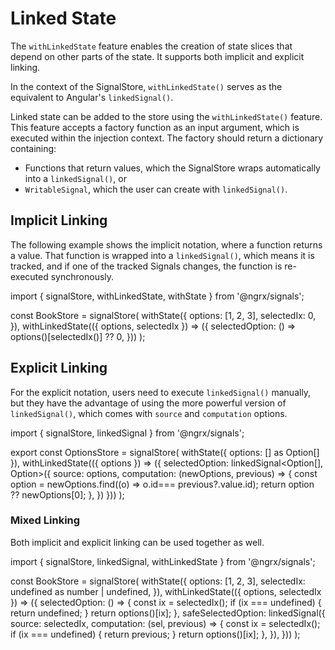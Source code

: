 # Linked State

The `withLinkedState` feature enables the creation of state slices that depend on other parts of the state. It supports both implicit and explicit linking.

In the context of the SignalStore, `withLinkedState()` serves as the equivalent to Angular's `linkedSignal()`.

Linked state can be added to the store using the `withLinkedState()` feature. This feature accepts a factory function as an input argument, which is executed within the injection context. The factory should return a dictionary containing:
- Functions that return values, which the SignalStore wraps automatically into a `linkedSignal()`, or
- `WritableSignal`, which the user can create with `linkedSignal()`.

## Implicit Linking

The following example shows the implicit notation, where a function returns a value. That function is wrapped into a `linkedSignal()`, which means it is tracked, and if one of the tracked Signals changes, the function is re-executed synchronously.

<code-example header="options-store.ts">

import { signalStore, withLinkedState, withState } from '@ngrx/signals';

const BookStore = signalStore(
  withState({
    options: [1, 2, 3],
    selectedIx: 0,
  }),
  withLinkedState(({ options, selectedIx }) => ({
    selectedOption: () => options()[selectedIx()] ?? 0,
  }))
);

</code-example>

## Explicit Linking

For the explicit notation, users need to execute `linkedSignal()` manually, but they have the advantage of using the more powerful version of `linkedSignal()`, which comes with `source` and `computation` options.

<code-example header="options-store.ts">

import { signalStore, linkedSignal } from '@ngrx/signals';

export const OptionsStore = signalStore(
  withState({ options: [] as Option[] }),
  withLinkedState(({ options }) => ({
    selectedOption: linkedSignal&lt;Option[], Option&gt;({
      source: options,
      computation: (newOptions, previous) => {
        const option = newOptions.find((o) => o.id=== previous?.value.id);
        return option ?? newOptions[0];
      },
    })
  }))
);

</code-example>

### Mixed Linking

Both implicit and explicit linking can be used together as well.

<code-example header="book-store.ts">

import { signalStore, linkedSignal, withLinkedState } from '@ngrx/signals';

const BookStore = signalStore(
  withState({
    options: [1, 2, 3],
    selectedIx: undefined as number | undefined,
  }),
  withLinkedState(({ options, selectedIx }) => ({
    selectedOption: () => {
      const ix = selectedIx();
      if (ix === undefined) {
        return undefined;
      }
      return options()[ix];
    },
    safeSelectedOption: linkedSignal({
      source: selectedIx,
      computation: (sel, previous) => {
        const ix = selectedIx();
        if (ix === undefined) {
          return previous;
        }
        return options()[ix];
      },
    }),
  }))
);

</code-example>